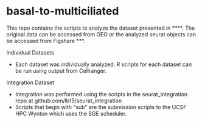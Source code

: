 # basal-to-multiciliated

This repo contains the scripts to analyze the dataset presented in ****. The original data can be accessed from GEO or the analyzed seurat objects can be accessed from Figshare ***.

Individual Datasets
  - Each dataset was individually analyzed. R scripts for each dataset can be run using output from Cellranger.

Integration Dataset
  - Integration was performed using the scripts in the seurat_integration repo at github.com/lb15/seurat_integration
  - Scripts that begin with "sub" are the submission scripts to the UCSF HPC Wynton which uses the SGE scheduler. 
